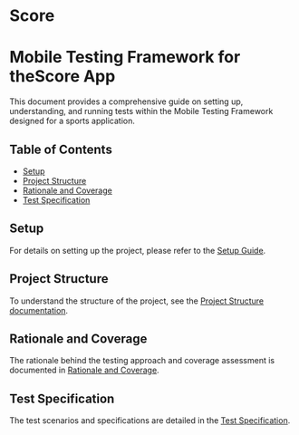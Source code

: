 # Score

# Mobile Testing Framework for theScore App

This document provides a comprehensive guide on setting up, understanding, and running tests within the Mobile Testing Framework designed for a sports application.

## Table of Contents

- [Setup](#setup)
- [Project Structure](#project-structure)
- [Rationale and Coverage](#rationale-and-coverage)
- [Test Specification](#test-specification)

## Setup

For details on setting up the project, please refer to the [Setup Guide](./Docs/Setup.md).

## Project Structure

To understand the structure of the project, see the [Project Structure documentation](./Docs/Project%20Structure.md).

## Rationale and Coverage

The rationale behind the testing approach and coverage assessment is documented in [Rationale and Coverage](./Docs/Rationale%20and%20Coverage.md).

## Test Specification

The test scenarios and specifications are detailed in the [Test Specification](./Docs/Test%20Specification.md).


